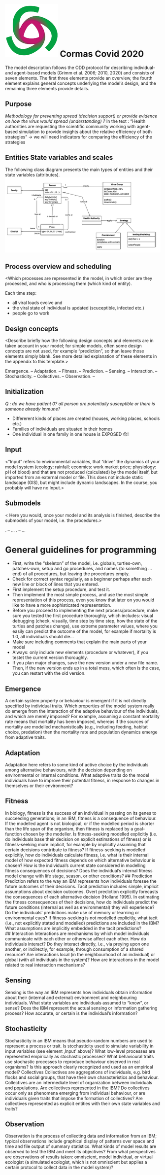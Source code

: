 #  ![](images/CormasLogoFull.png) Cormas Covid 2020
 
The model description follows the ODD protocol for describing individual- and agent-based models (Grimm et al. 2006; 2010, 2020) and consists of seven elements. The first three elements provide an overview, the fourth element explains general concepts underlying the model’s design, and the remaining three elements provide details.
 
## Purpose
 *Methodology for preventing spread (decision support) or provide evidence on how the virus would spread (understanding) ?*
In the text : “Health authorities are requesting the scientific community working with agent-based simulation to provide insights about the relative efficiency of both strategies”
-> we will need indicators for comparing the efficiency of the strategies 
 
## Entities State variables and scales
The following class diagram presents the main types of entities and their state variables (attributes).
![Model Class diagram](images/class-diag.png)
 
## Process overview and scheduling
 
<Which processes are represented in the model, in which order are they processed, and who is processing them (which kind of entity). 

Each time step:
- all viral loads evolve and 
- the viral state of individual is updated (scuceptible, infected etc.)
- people go to work

 
## Design concepts
 
<Describe briefly how the following design concepts and elements are in taken account in your model; for simple models, often some design concepts are not used, for example “prediction”, so than leave those elements simply blank. See more detailed explanation of these elements in the appendix to this template.>
 
Emergence. –
Adaptation. –
Fitness. –
Prediction. –
Sensing. –
Interaction. –
Stochasticity. –
Collectives. –
Observation. –

## Initialization
*Q :  do we have patient 0? all person are potentially susceptible or there is someone already immune?*

- Differerent kinds of places are created (houses, working places, schools etc.)
- Families of individuals are situated in their homes
- One individual in one family in one house is EXPOSED :worried:!
 
## Input
 
<”Input” refers to environmental variables, that “drive” the dynamics of your model system (ecology: rainfall; econmics: work market price; physiology: pH of blood) and that are not produced (calculated) by the model itself, but imported from an external model or file. This does not include static landscape (GIS), but might include dynamic landscapes. In the course, you probably will have no Input.>
 
## Submodels
 
< Here you would, once your model and its analysis is finished, describe the submodels of your model, i.e. the procedures.>
 
<Process>. –  …
<Process>. –  …

# General guidelines for programming
 
-   First, write the “skeleton” of the model, i.e. globals, turtles-own, patches-own, setup and go procedures, and names (to something … end) of all procedures, but leaving the procedures empty.
-   Check for correct syntax regularly, as a beginner perhaps after each new line or block of lines that you entered.
-   First implement the setup procedure, and test it.
-   Then implement the most simple process, and use the most simple representation of this process, even you know that later on you would like to have a more sophisticated representation.
-   Before you proceed to implementing the next process/procedure, make sure you tested the first procedure thoroughly, which includes: visual debugging (check, visually, time step by time step, how the state of the turtles and patches change), use extreme parameter values, where you easily can predict the outcome of the model, for example if mortality is 1.0, all individuals should die…
-   Make sure including comments that explain the main parts of your model
-   Always: only include new elements (procedure or whatever), if you testet the current version thoroughly.
-   If you plan major changes, save the new version under a new file name. Then, if the new version ends up in a total mess, which often is the case, you can restart with the old version.

## Emergence
A certain system property or behaviour is emergent if it is not directly specified by individual traits. Which properties of the model system really do emerge from the interaction of the adaptive behaviour of the individuals, and which are merely imposed? For example, assuming a constant mortality rate means that mortality has been imposed, whereas if the sources of mortality are modelled mechanistically (e.g., including feeding, habitat choice, predation) then the mortality rate and population dynamics emerge from adaptive traits.
## Adaptation
Adaptation here refers to some kind of active choice by the individuals among alternative behaviours, with the decision depending on environmental or internal conditions. What adaptive traits do the model individuals have to improve their potential fitness, in response to changes in themselves or their environment?
## Fitness
In biology, fitness is the success of an individual in passing on its genes to succeeding generations; in an IBM, fitness is a consequence of behaviour. If the modelled agent is not biological, or if the modelled period is shorter than the life span of the organism, then fitness is replaced by a goal-function chosen by the modeller. Is fitness-seeking modelled explicitly (i.e. do individuals base their decision on explicit estimations of fitness) or is fitness-seeking more implicit, for example by implicitly assuming that certain decisions contribute to fitness? If fitness-seeking is modelled explicitly, how do individuals calculate fitness, i.e. what is their internal model of how expected fitness depends on which alternative behaviour is chosen? How is the individual’s current state considered in modelling fitness consequences of decisions? Does the individual’s internal fitness model change with life stage, season, or other conditions?
## Prediction
Prediction refers to the way an IBM represents how individuals foresee the future outcomes of their decisions. Tacit prediction includes simple, implicit assumptions about decision outcomes. Overt prediction explicitly forecasts the consequences of each alternative decision (Holland 1995). In estimating the fitness consequences of their decisions, how do individuals predict the future conditions (internal as well as environmental) they will experience? Do the individuals’ predictions make use of memory or learning or environmental cues?  If fitness-seeking is not modelled explicitly, what tacit (i.e., not explicitly stated and modelled) predictions are included in the IBM? What assumptions are implicitly embedded in the tacit predictions?
## Interaction
Interactions are mechanisms by which model individuals communicate with each other or otherwise affect each other. How do individuals interact? Do they interact directly, i.e., via preying upon one another, or indirectly, for example, through consumption of a shared resource? Are interactions local (in the neighbourhood of an individual) or global (with all individuals in the system)? How are interactions in the model related to real interaction mechanisms?
## Sensing
Sensing is the way an IBM represents how individuals obtain information about their (internal and external) environment and neighbouring individuals. What state variables are individuals assumed to “know”, or sense? Does the IBM represent the actual sensing or information gathering process? How accurate, or certain is the individual’s information?

## Stochasticity

Stochasticity in an IBM means that pseudo-random numbers are used to represent a process or trait. Is stochasticity used to simulate variability in input variables (see element ‚Input’ above)? What low-level processes are represented empirically as stochastic processes? What behavioural traits use stochastic processes to reproduce behaviour observed in real organisms? Is this approach clearly recognized and used as an empirical model?
Collectives
Collectives are aggregations of individuals, e.g. bird flocks and social groups, that have their own characteristics and behaviour. Collectives are an intermediate level of organization between individuals and populations. Are collectives represented in the IBM? Do collectives occur only as phenomena emerging from individual behaviour, or are individuals given traits that impose the formation of collectives? Are collectives represented as explicit entities with their own state variables and traits?

## Observation

Observation is the process of collecting data and information from an IBM; typical observations include graphical display of patterns over space and time and file output of summary statistics. What kinds of model results are observed to test the IBM and meet its objectives? From what perspectives are observations of results taken: omniscient, model individual, or virtual ecologist (a simulated ecologist, which is not omniscient but applies a certain protocol to collect data in the model system)?
 
 


